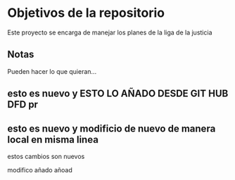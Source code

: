 # Objetivos de la repositorio

Este proyecto se encarga de manejar los planes de la liga de la justicia


## Notas
Pueden hacer lo que quieran...


## esto es nuevo y ESTO LO AÑADO DESDE GIT HUB DFD pr
## esto es nuevo y modificio de nuevo de manera local en misma linea
estos cambios son nuevos

modifico
añado añoad
